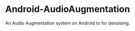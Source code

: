 Android-AudioAugmentation
=========================

An Audio Augmentation system on Android to for denoising. 
